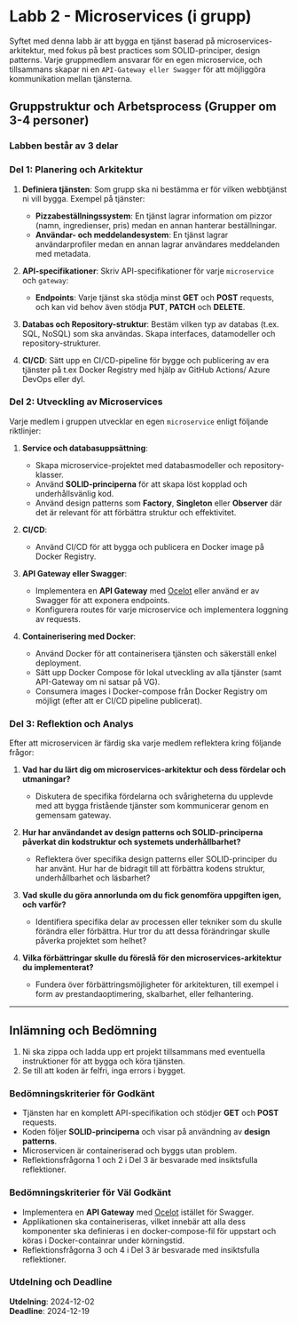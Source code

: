 # Labb 2 - Microservices (i grupp)

Syftet med denna labb är att bygga en tjänst baserad på microservices-arkitektur, med fokus på best practices som SOLID-principer, design patterns. Varje gruppmedlem ansvarar för en egen microservice, och tillsammans skapar ni en `API-Gateway eller Swagger` för att möjliggöra kommunikation mellan tjänsterna.

## Gruppstruktur och Arbetsprocess (Grupper om 3-4 personer)

### Labben består av 3 delar

### Del 1: Planering och Arkitektur

1. **Definiera tjänsten**: Som grupp ska ni bestämma er för vilken webbtjänst ni vill bygga. Exempel på tjänster:
   - **Pizzabeställningssystem**: En tjänst lagrar information om pizzor (namn, ingredienser, pris) medan en annan hanterar beställningar.
   - **Användar- och meddelandesystem**: En tjänst lagrar användarprofiler medan en annan lagrar användares meddelanden med metadata.

2. **API-specifikationer**: Skriv API-specifikationer för varje `microservice` och `gateway`:
   - **Endpoints**: Varje tjänst ska stödja minst **GET** och **POST** requests, och kan vid behov även stödja **PUT**, **PATCH** och **DELETE**.

3. **Databas och Repository-struktur**: Bestäm vilken typ av databas (t.ex. SQL, NoSQL) som ska användas. Skapa interfaces, datamodeller och repository-strukturer.

4. **CI/CD**: Sätt upp en CI/CD-pipeline för bygge och publicering av era tjänster på t.ex Docker Registry med hjälp av GitHub Actions/ Azure DevOps eller dyl.

### Del 2: Utveckling av Microservices

Varje medlem i gruppen utvecklar en egen `microservice` enligt följande riktlinjer:

1. **Service och databasuppsättning**:
   - Skapa microservice-projektet med databasmodeller och repository-klasser.
   - Använd **SOLID-principerna** för att skapa löst kopplad och underhållsvänlig kod.
   - Använd design patterns som **Factory**, **Singleton** eller **Observer** där det är relevant för att förbättra struktur och effektivitet.

2. **CI/CD**:
   - Använd CI/CD för att bygga och publicera en Docker image på Docker Registry.

3. **API Gateway eller Swagger**:
   - Implementera en **API Gateway** med [Ocelot](https://learn.microsoft.com/en-us/dotnet/architecture/microservices/multi-container-microservice-net-applications/implement-api-gateways-with-ocelot) eller använd er av Swagger för att exponera endpoints.
   - Konfigurera routes för varje microservice och implementera loggning av requests.

4. **Containerisering med Docker**:
   - Använd Docker för att containerisera tjänsten och säkerställ enkel deployment.
   - Sätt upp Docker Compose för lokal utveckling av alla tjänster (samt API-Gateway om ni satsar på VG).
   - Consumera images i Docker-compose från Docker Registry om möjligt (efter att er CI/CD pipeline publicerat).

### Del 3: Reflektion och Analys

Efter att microservicen är färdig ska varje medlem reflektera kring följande frågor:

1. **Vad har du lärt dig om microservices-arkitektur och dess fördelar och utmaningar?**  
   - Diskutera de specifika fördelarna och svårigheterna du upplevde med att bygga fristående tjänster som kommunicerar genom en gemensam gateway.

2. **Hur har användandet av design patterns och SOLID-principerna påverkat din kodstruktur och systemets underhållbarhet?**  
   - Reflektera över specifika design patterns eller SOLID-principer du har använt. Hur har de bidragit till att förbättra kodens struktur, underhållbarhet och läsbarhet?

3. **Vad skulle du göra annorlunda om du fick genomföra uppgiften igen, och varför?**  
   - Identifiera specifika delar av processen eller tekniker som du skulle förändra eller förbättra. Hur tror du att dessa förändringar skulle påverka projektet som helhet?

4. **Vilka förbättringar skulle du föreslå för den microservices-arkitektur du implementerat?**  
   - Fundera över förbättringsmöjligheter för arkitekturen, till exempel i form av prestandaoptimering, skalbarhet, eller felhantering.

---

## Inlämning och Bedömning

1. Ni ska zippa och ladda upp ert projekt tillsammans med eventuella instruktioner för att bygga och köra tjänsten.
3. Se till att koden är felfri, inga errors i bygget.

### Bedömningskriterier för Godkänt

- Tjänsten har en komplett API-specifikation och stödjer **GET** och **POST** requests.
- Koden följer **SOLID-principerna** och visar på användning av **design patterns**.
- Microservicen är containeriserad och byggs utan problem.
- Reflektionsfrågorna 1 och 2 i Del 3 är besvarade med insiktsfulla reflektioner.

### Bedömningskriterier för Väl Godkänt

- Implementera en **API Gateway** med [Ocelot](https://learn.microsoft.com/en-us/dotnet/architecture/microservices/multi-container-microservice-net-applications/implement-api-gateways-with-ocelot) istället för Swagger.
- Applikationen ska containeriseras, vilket innebär att alla dess komponenter ska definieras i en docker-compose-fil för uppstart och köras i Docker-containrar under körningstid.
- Reflektionsfrågorna 3 och 4 i Del 3 är besvarade med insiktsfulla reflektioner.

### Utdelning och Deadline

**Utdelning**: 2024-12-02  
**Deadline**: 2024-12-19